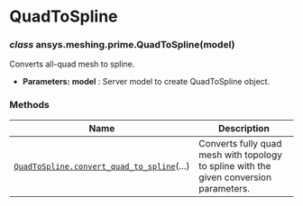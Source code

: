<!-- vale off -->

# QuadToSpline

<a id="ansys.meshing.prime.QuadToSpline"></a>

### *class* ansys.meshing.prime.QuadToSpline(model)

Converts all-quad mesh to spline.

* **Parameters:**
  **model**
  : Server model to create QuadToSpline object.

<!-- !! processed by numpydoc !! -->

### Methods

| Name | Description |
|--------------------------------------------------------------------------------------------------------------------------------------------------------------------|------------------------------------------------------------------------------------------|
| [`QuadToSpline.convert_quad_to_spline`](ansys.meshing.prime.QuadToSpline.convert_quad_to_spline.md#ansys.meshing.prime.QuadToSpline.convert_quad_to_spline)(...)   | Converts fully quad mesh with topology to spline with the given conversion parameters.   |
<!-- vale on -->